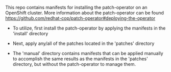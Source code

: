 This repo contains manifests for installing the patch-operator on an OpenShift cluster. More information about the patch-operator can be found https://github.com/redhat-cop/patch-operator#deploying-the-operator


- To utilize, first install the patch-operator by applying the manifests in the 'install' directory

- Next, apply any/all of the patches located in the 'patches' directory

- The 'manual' directory contains manifests that can be applied manually to accomplish the same results as the manifests in the 'patches' directory, but without the patch-operator to manage them.
